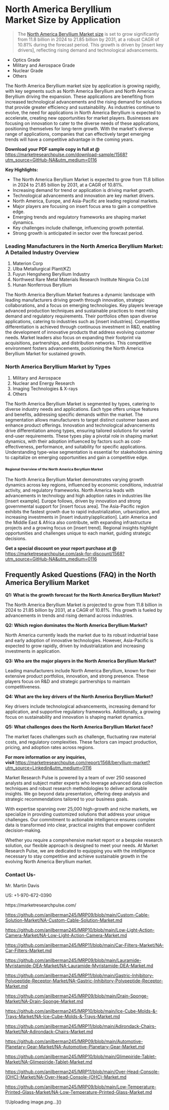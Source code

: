 <h1>North America Beryllium Market&nbsp;Size by Application</h1><blockquote><p>The <a href="https://marketresearchpulse.com/download-sample/1568?utm_source=GitHub-NA&amp;utm_medium=0116">North America Beryllium Market size</a> is set to grow significantly from 11.8 billion in 2024 to 21.85 billion by 2031, at a robust CAGR of 10.81% during the forecast period. This growth is driven by [insert key drivers], reflecting rising demand and technological advancements.</p></blockquote><ul><li>Optics Grade<li> Military and Aerospace Grade<li> Nuclear Grade<li> Others</li></ul><p>The North America Beryllium market size by application is growing rapidly, with key segments such as North America Beryllium and North America Beryllium driving the expansion. These applications are benefiting from increased technological advancements and the rising demand for solutions that provide greater efficiency and sustainability. As industries continue to evolve, the need for applications in North America Beryllium is expected to accelerate, creating new opportunities for market players. Businesses are focusing on innovation to cater to the diverse needs of these applications, positioning themselves for long-term growth. With the market's diverse range of applications, companies that can effectively target emerging trends will have a competitive advantage in the coming years.</p><p><strong>Download your PDF sample copy in full at @ </strong><a href="https://marketresearchpulse.com/download-sample/1568?utm_source=GitHub-NA&amp;utm_medium=0116">https://marketresearchpulse.com/download-sample/1568?utm_source=GitHub-NA&amp;utm_medium=0116</a></p><p><strong>Key Highlights: </strong></p><ul><li>The North America Beryllium Market is expected to grow from 11.8 billion in 2024 to 21.85 billion by 2031, at a CAGR of 10.81%.</li><li>Increasing demand for trend or application is driving market growth.</li><li>Technological advancements and innovation are key market drivers.</li><li>North America, Europe, and Asia-Pacific are leading regional markets.</li><li>Major players are focusing on insert focus area to gain a competitive edge.</li><li>Emerging trends and regulatory frameworks are shaping market dynamics.</li><li>Key challenges include challenge, influencing growth potential.</li><li>Strong growth is anticipated in sector over the forecast period.</li></ul><h3>Leading Manufacturers in the North America Beryllium Market: A Detailed Industry Overview</h3><ol><li>Materion Corp</li><li>Ulba Metallurgical Plant(KZ)</li><li>Fuyun Hengsheng Beryllium Industry</li><li>Northwest Rare Metal Materials Research Institute Ningxia Co.Ltd</li><li>Hunan Nonferrous Beryllium</li></ol><div class="flex max-w-full flex-col flex-grow"><div class="min-h-8 text-message flex w-full flex-col items-end gap-2 whitespace-normal break-words [.text-message+&amp;]:mt-5" dir="auto" data-message-author-role="assistant" data-message-id="fd8432e4-4910-450d-b182-61b7bfb0a01f" data-message-model-slug="gpt-4o"><div class="flex w-full flex-col gap-1 empty:hidden first:pt-[3px]"><div class="markdown prose w-full break-words dark:prose-invert light"><p>The North America Beryllium Market features a dynamic landscape with leading manufacturers driving growth through innovation, strategic collaborations, and a focus on emerging technologies. Key players leverage advanced production techniques and sustainable practices to meet rising demand and regulatory requirements. Their portfolios often span diverse applications, catering to industries such as [insert industries]. Competitive differentiation is achieved through continuous investment in R&amp;D, enabling the development of innovative products that address evolving customer needs. Market leaders also focus on expanding their footprint via acquisitions, partnerships, and distribution networks. This competitive environment fosters advancements, positioning the North America Beryllium Market for sustained growth.</p></div></div></div></div><h3>North America Beryllium Market by Types</h3><ol><li>Military and Aerospace<li> Nuclear and Energy Research<li> Imaging Technologies & X-rays<li> Others</li></ol><div class="flex max-w-full flex-col flex-grow"><div class="min-h-8 text-message flex w-full flex-col items-end gap-2 whitespace-normal break-words [.text-message+&amp;]:mt-5" dir="auto" data-message-author-role="assistant" data-message-id="084470be-0bb7-4664-bddf-5156b4f41249" data-message-model-slug="gpt-4o-mini"><div class="flex w-full flex-col gap-1 empty:hidden first:pt-[3px]"><div class="markdown prose w-full break-words dark:prose-invert light"><p>The North America Beryllium Market is segmented by types, catering to diverse industry needs and applications. Each type offers unique features and benefits, addressing specific demands within the market. The segmentation allows manufacturers to target distinct customer bases and enhance product offerings. Innovation and technological advancements drive differentiation among types, ensuring tailored solutions for varied end-user requirements. These types play a pivotal role in shaping market dynamics, with their adoption influenced by factors such as cost-effectiveness, performance, and suitability for specific applications. Understanding type-wise segmentation is essential for stakeholders aiming to capitalize on emerging opportunities and gain a competitive edge.</p></div></div></div></div><h3><span style="font-size: 11px;">Regional Overview of the North America Beryllium Market</span></h3><div class="flex max-w-full flex-col flex-grow"><div class="min-h-8 text-message flex w-full flex-col items-end gap-2 whitespace-normal break-words [.text-message+&amp;]:mt-5" dir="auto" data-message-author-role="assistant" data-message-id="e9038762-ce64-4e30-91c9-9bd413514231" data-message-model-slug="gpt-4o-mini"><div class="flex w-full flex-col gap-1 empty:hidden first:pt-[3px]"><div class="markdown prose w-full break-words dark:prose-invert light"><p>The North America Beryllium Market demonstrates varying growth dynamics across key regions, influenced by economic conditions, industrial activity, and regulatory frameworks. North America leads with advancements in technology and high adoption rates in industries like [insert example]. Europe follows, driven by innovation and strong governmental support for [insert focus area]. The Asia-Pacific region exhibits the fastest growth due to rapid industrialization, urbanization, and increasing investments in [insert industry/application]. Latin America and the Middle East &amp; Africa also contribute, with expanding infrastructure projects and a growing focus on [insert trend]. Regional insights highlight opportunities and challenges unique to each market, guiding strategic decisions.</p></div></div></div></div><p><strong>Get a special discount on your report purchase at @ </strong><a href="https://marketresearchpulse.com/ask-for-discount/1568?utm_source=GitHub-NA&amp;utm_medium=0116">https://marketresearchpulse.com/ask-for-discount/1568?utm_source=GitHub-NA&amp;utm_medium=0116</a></p><h2>Frequently Asked Questions (FAQ) in the North America Beryllium Market</h2><p><strong>Q1: What is the growth forecast for the North America Beryllium Market?</strong></p><p>The North America Beryllium Market is projected to grow from 11.8 billion in 2024 to 21.85 billion by 2031, at a CAGR of 10.81%. This growth is fueled by advancements in trends and rising demand across industries.</p><p><strong>Q2: Which region dominates the North America Beryllium Market?</strong></p><p>North America currently leads the market due to its robust industrial base and early adoption of innovative technologies. However, Asia-Pacific is expected to grow rapidly, driven by industrialization and increasing investments in application.</p><p><strong>Q3: Who are the major players in the North America Beryllium Market?</strong></p><p>Leading manufacturers include North America Beryllium, known for their extensive product portfolios, innovation, and strong presence. These players focus on R&amp;D and strategic partnerships to maintain competitiveness.</p><p><strong>Q4: What are the key drivers of the North America Beryllium Market?</strong></p><p>Key drivers include technological advancements, increasing demand for application, and supportive regulatory frameworks. Additionally, a growing focus on sustainability and innovation is shaping market dynamics.</p><p><strong>Q5: What challenges does the North America Beryllium Market face?</strong></p><p>The market faces challenges such as challenge, fluctuating raw material costs, and regulatory complexities. These factors can impact production, pricing, and adoption rates across regions.</p><p><strong>For more information or any inquiries, visit&nbsp;</strong><a href="https://marketresearchpulse.com/report/1568/beryllium-market?utm_source=Linkedin&utm_medium=0116">https://marketresearchpulse.com/report/1568/beryllium-market?utm_source=Linkedin&utm_medium=0116</a></p><p>Market Research Pulse is powered by a team of over 250 seasoned analysts and subject matter experts who leverage advanced data collection techniques and robust research methodologies to deliver actionable insights. We go beyond data presentation, offering deep analysis and strategic recommendations tailored to your business goals.</p><p>With expertise spanning over 25,000 high-growth and niche markets, we specialize in providing customized solutions that address your unique challenges. Our commitment to actionable intelligence ensures complex data is transformed into clear, practical insights that empower confident decision-making.</p><p>Whether you require a comprehensive market report or a bespoke research solution, our flexible approach is designed to meet your needs. At Market Research Pulse, we are dedicated to equipping you with the intelligence necessary to stay competitive and achieve sustainable growth in the evolving North America Beryllium market.</p><h3><strong>Contact Us-</strong></h3><p>Mr. Martin Davis</p><p>US: +1-970-672-0390</p><p>https://marketresearchpulse.com/</p><p><a href="https://github.com/anilberman245/MRP09/blob/main/Custom-Cable-Solution-Market/NA-Custom-Cable-Solution-Market.md">https://github.com/anilberman245/MRP09/blob/main/Custom-Cable-Solution-Market/NA-Custom-Cable-Solution-Market.md</a></p><p><a href="https://github.com/anilberman245/MRP10/blob/main/Low-Light-Action-Camera-Market/NA-Low-Light-Action-Camera-Market.md">https://github.com/anilberman245/MRP10/blob/main/Low-Light-Action-Camera-Market/NA-Low-Light-Action-Camera-Market.md</a></p><p><a href="https://github.com/anilberman245/MRP11/blob/main/Car-Filters-Market/NA-Car-Filters-Market.md">https://github.com/anilberman245/MRP11/blob/main/Car-Filters-Market/NA-Car-Filters-Market.md</a></p><p><a href="https://github.com/anilberman245/MRP09/blob/main/Lauramide-Myristamide-DEA-Market/NA-Lauramide-Myristamide-DEA-Market.md">https://github.com/anilberman245/MRP09/blob/main/Lauramide-Myristamide-DEA-Market/NA-Lauramide-Myristamide-DEA-Market.md</a></p><p><a href="https://github.com/anilberman245/MRP11/blob/main/Gastric-Inhibitory-Polypeptide-Receptor-Market/NA-Gastric-Inhibitory-Polypeptide-Receptor-Market.md">https://github.com/anilberman245/MRP11/blob/main/Gastric-Inhibitory-Polypeptide-Receptor-Market/NA-Gastric-Inhibitory-Polypeptide-Receptor-Market.md</a></p><p><a href="https://github.com/anilberman245/MRP09/blob/main/Drain-Sponge-Market/NA-Drain-Sponge-Market.md">https://github.com/anilberman245/MRP09/blob/main/Drain-Sponge-Market/NA-Drain-Sponge-Market.md</a></p><p><a href="https://github.com/anilberman245/MRP10/blob/main/Ice-Cube-Molds-&-Trays-Market/NA-Ice-Cube-Molds-&-Trays-Market.md">https://github.com/anilberman245/MRP10/blob/main/Ice-Cube-Molds-&-Trays-Market/NA-Ice-Cube-Molds-&-Trays-Market.md</a></p><p><a href="https://github.com/anilberman245/MRP11/blob/main/Adirondack-Chairs-Market/NA-Adirondack-Chairs-Market.md">https://github.com/anilberman245/MRP11/blob/main/Adirondack-Chairs-Market/NA-Adirondack-Chairs-Market.md</a></p><p><a href="https://github.com/anilberman245/MRP09/blob/main/Automotive-Planetary-Gear-Market/NA-Automotive-Planetary-Gear-Market.md">https://github.com/anilberman245/MRP09/blob/main/Automotive-Planetary-Gear-Market/NA-Automotive-Planetary-Gear-Market.md</a></p><p><a href="https://github.com/anilberman245/MRP10/blob/main/Glimepiride-Tablet-Market/NA-Glimepiride-Tablet-Market.md">https://github.com/anilberman245/MRP10/blob/main/Glimepiride-Tablet-Market/NA-Glimepiride-Tablet-Market.md</a></p><p><a href="https://github.com/anilberman245/MRP11/blob/main/Over-Head-Console-(OHC)-Market/NA-Over-Head-Console-(OHC)-Market.md">https://github.com/anilberman245/MRP11/blob/main/Over-Head-Console-(OHC)-Market/NA-Over-Head-Console-(OHC)-Market.md</a></p><p><a href="https://github.com/anilberman245/MRP09/blob/main/Low-Temperature-Printed-Glass-Market/NA-Low-Temperature-Printed-Glass-Market.md">https://github.com/anilberman245/MRP09/blob/main/Low-Temperature-Printed-Glass-Market/NA-Low-Temperature-Printed-Glass-Market.md</a></p>
![Uploading image.png…]()

